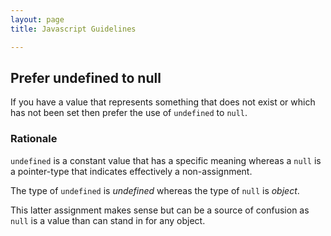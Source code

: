 ```yaml
---
layout: page
title: Javascript Guidelines

---
```


## Prefer undefined to null

If you have a value that represents something that does not exist or which has not been set then prefer the use of `undefined` to `null`.

### Rationale

`undefined` is a constant value that has a specific meaning whereas a `null` is a pointer-type that indicates effectively a non-assignment.

The type of `undefined` is *undefined* whereas the type of `null` is *object*.

This latter assignment makes sense but can be a source of confusion as `null` is a value than can stand in for any object.

